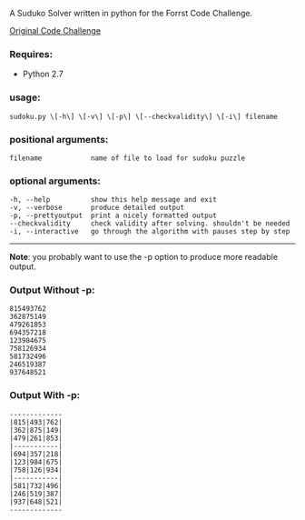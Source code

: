 A Suduko Solver written in python for the Forrst Code Challenge.

[Original Code Challenge](http://forr.st/~047)

### Requires: ###
- Python 2.7

### usage: ###
    sudoku.py \[-h\] \[-v\] \[-p\] \[--checkvalidity\] \[-i\] filename

### positional arguments: ###

    filename            name of file to load for sudoku puzzle

### optional arguments: ###
    -h, --help          show this help message and exit  
    -v, --verbose       produce detailed output
    -p, --prettyoutput  print a nicely formatted output
    --checkvalidity     check validity after solving. shouldn't be needed
    -i, --interactive   go through the algorithm with pauses step by step

---
**Note**: you probably want to use the -p option to produce more readable output.

### Output Without -p: ###
    815493762
    362875149
    479261853
    694357218
    123984675
    758126934
    581732496
    246519387
    937648521

### Output With -p: ###
    -------------
    |815|493|762|
    |362|875|149|
    |479|261|853|
    |-----------|
    |694|357|218|
    |123|984|675|
    |758|126|934|
    |-----------|
    |581|732|496|
    |246|519|387|
    |937|648|521|
    -------------